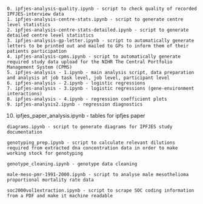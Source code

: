     0. ipfjes-analysis-quality.ipynb - script to check quality of recorded IPFJES-interview data
    1. ipfjes-analysis-centre-stats.ipynb - script to generate centre level statistics
    2. ipfjes-analysis-centre-stats-detailed.ipynb - script to generate detailed centre level statistics
    3. ipfjes-analysis-gp-letter.ipynb - script to automatically generate letters to be printed out and mailed to GPs to inform them of their patients participation
    4. ipfjes-analysis-cpms.ipynb - script to automatically generate required study data upload for the NIHR The Central Portfolio Management System (CPMS)
    5. ipfjes-analysis - 1.ipynb - main analysis script, data preparation and analysis at job task level, job level, participant level
    6. ipfjes-analysis - 2.ipynb - logistic regressions
    7. ipfjes-analysis - 3.ipynb - logistic regressions (gene-environment interactions)
    8. ipfjes-analysis - 4.ipynb - regression coefficient plots
    9. ipfjes-analysis2.ipynb - regression diagnostics
   10. ipfjes_paper_analysis.ipynb - tables for ipfjes paper



    diagrams.ipynb - script to generate diagrams for IPFJES study documentation

    genotyping_prep.ipynb - script to calculate relevant dilutions required from extracted dna concentration data in order to make working stock for genotyping

    genotype_cleaning.ipynb - genotype data cleaning

    male-meso-pmr-1991-2000.ipynb - script to analyse male mesothelioma proportional mortality rate data

    soc2000vol1extraction.ipynb - script to scrape SOC coding information from a PDF and make it machine readable
